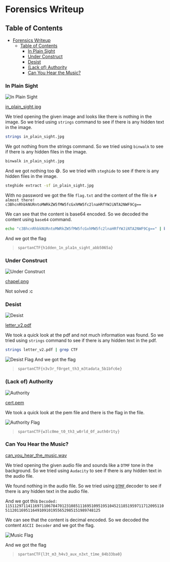 # Forensics Writeup

## Table of Contents

- [Forensics Writeup](#forensics-writeup)
  - [Table of Contents](#table-of-contents)
    - [In Plain Sight](#in-plain-sight)
    - [Under Construct](#under-construct)
    - [Desist](#desist)
    - [(Lack of) Authority](#lack-of-authority)
    - [Can You Hear the Music?](#can-you-hear-the-music)

### In Plain Sight

![In Plain Sight](images/InPlainSight.png)

[in_plain_sight.jpg](files/in_plain_sight.jpg)

We tried opening the given image and looks like there is nothing in the image. So we tried using `strings` command to see if there is any hidden text in the image.

```bash
strings in_plain_sight.jpg
```
We got nothing from the strings command. So we tried using `binwalk` to see if there is any hidden files in the image.

```bash
binwalk in_plain_sight.jpg
```
And we got nothing too 😅. So we tried with `steghide` to see if there is any hidden files in the image.

```bash
steghide extract -sf in_plain_sight.jpg
```

With no password we got the file `flag.txt` and the content of the file is 
`# almost there!
c3BhcnRhbkNURntoMWRkZW5fMW5fcGxhMW5fc2lnaHRfYWJiNTA2NWF9Cg==`

We can see that the content is base64 encoded. So we decoded the content using `base64` command.

```bash
echo "c3BhcnRhbkNURntoMWRkZW5fMW5fcGxhMW5fc2lnaHRfYWJiNTA2NWF9Cg==" | base64 -d
```

And we got the flag

> `spartanCTF{h1dden_1n_pla1n_sight_abb5065a}`


### Under Construct

<!--  Was looking back through the archives to see what the land was being used for all those years ago. Found this ancient image of a chapel under construction. It may or may not be of interest to you. -->

![Under Construct](images/UnderConstruct.png)

[chapel.png](files/chapel.png)

Not solved :c

### Desist

<!-- Some punk keeps on trying to pressure us to taking down our website with these bogus cease and desist letters. Would you mind looking at one to see if you can figure out who is really sending them? -->

![Desist](images/Desist.png)

[letter_v2.pdf](files/letter_v2.pdf)

We took a quick look at the pdf and not much information was found. So we tried using `strings` command to see if there is any hidden text in the pdf.

```bash
strings letter_v2.pdf | grep CTF
```

![Desist Flag](images/DesistFlag.png)
And we got the flag

> `spartanCTF{n3v3r_f0rget_th3_m3tadata_5b1bfc6e}`

### (Lack of) Authority

<!-- I'm trying to get the new website up and running. The only problem is that I can't seem to get anyone to sign my SSL cert. Can you figure out why no CAs will take it? -->

![Authority](images/Authority.png)

[cert.pem](files/cert.pem)

We took a quick look at the pem file and there is the flag in the file.

![Authority Flag](images/AuthorityFlag.png)

> `spartanCTF{w3lc0me_t0_th3_w0rld_0f_auth0r1ty}`

### Can You Hear the Music?

<!-- We hired a freelancer off of the Internet to produce some on-hold music for our phone lines. It seems like the file we received though is partially corrupted. Could you take a look at the audio and see what's up? -->

[can_you_hear_the_music.wav](files/can_you_hear_the_music.wav)

We tried opening the given audio file and sounds like a `DTMF` tone in the background. So we tried using `Audacity` to see if there is any hidden text in the audio file.

We found nothing in the audio file. So we tried using [`DTMF` ](https://dtmf.netlify.app/) decoder to see if there is any hidden text in the audio file.

And we got this `Decoded: 1151129711411697110678470123108511169510951951045211851959711712095110511201169511649109101955652985151989748125`

We can see that the content is decimal encoded. So we decoded the content `ASCII Decoder` and we got the flag.

![Music Flag](images/MusicFlag.png)

And we got the flag

> `spartanCTF{l3t_m3_h4v3_aux_n3xt_t1me_84b33ba0}`
